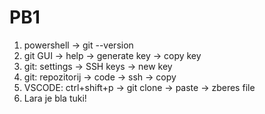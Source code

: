 # PB1
1. powershell -> git --version
2. git GUI -> help -> generate key -> copy key
3. git: settings -> SSH keys -> new key
4. git: repozitorij -> code -> ssh -> copy
5. VSCODE: ctrl+shift+p -> git clone -> paste -> zberes file
6. Lara je bla tuki!
